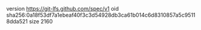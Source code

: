 version https://git-lfs.github.com/spec/v1
oid sha256:0a18f53df7a1ebeaf40f3c3d54928db3ca61b014c6d8310857a5c95118dda521
size 2160
